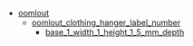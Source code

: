 * [oomlout](oomlout)
  * [oomlout_clothing_hanger_label_number](oomlout/oomlout_clothing_hanger_label_number)
    * [base_1_width_1_height_1_5_mm_depth](oomlout/oomlout_clothing_hanger_label_number/base_1_width_1_height_1_5_mm_depth)
